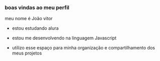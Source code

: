 ### boas vindas ao meu perfil 

meu nome é João vitor

- estou estudando alura
- estou me desenvolvendo na linguagem Javascript 
- utilizo esse espaço para minha organização e compartilhamento dos meus projetos

  ![]()
